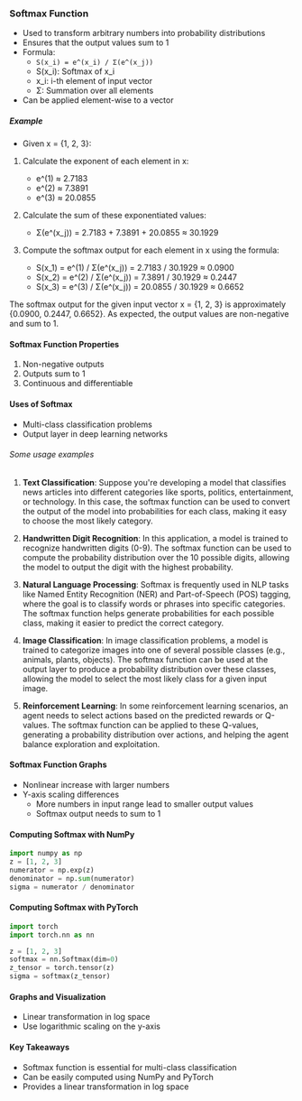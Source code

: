### Softmax Function
- Used to transform arbitrary numbers into probability distributions
- Ensures that the output values sum to 1
- Formula: 
    - `S(x_i) = e^(x_i) / Σ(e^(x_j))`
    - S(x_i): Softmax of x_i
    - x_i: i-th element of input vector
    - Σ: Summation over all elements
- Can be applied element-wise to a vector
##### Example
- Given x = {1, 2, 3}:
1.  Calculate the exponent of each element in x:
    
    -   e^(1) ≈ 2.7183
    -   e^(2) ≈ 7.3891
    -   e^(3) ≈ 20.0855
2.  Calculate the sum of these exponentiated values:
    
    -   Σ(e^(x_j)) = 2.7183 + 7.3891 + 20.0855 ≈ 30.1929
3.  Compute the softmax output for each element in x using the formula:
    
    -   S(x_1) = e^(1) / Σ(e^(x_j)) = 2.7183 / 30.1929 ≈ 0.0900
    -   S(x_2) = e^(2) / Σ(e^(x_j)) = 7.3891 / 30.1929 ≈ 0.2447
    -   S(x_3) = e^(3) / Σ(e^(x_j)) = 20.0855 / 30.1929 ≈ 0.6652

The softmax output for the given input vector x = {1, 2, 3} is approximately {0.0900, 0.2447, 0.6652}. As expected, the output values are non-negative and sum to 1.

#### Softmax Function Properties
1. Non-negative outputs
2. Outputs sum to 1
3. Continuous and differentiable

#### Uses of Softmax
- Multi-class classification problems
- Output layer in deep learning networks
###### Some usage examples
1.  **Text Classification**: Suppose you're developing a model that classifies news articles into different categories like sports, politics, entertainment, or technology. In this case, the softmax function can be used to convert the output of the model into probabilities for each class, making it easy to choose the most likely category.
    
2.  **Handwritten Digit Recognition**: In this application, a model is trained to recognize handwritten digits (0-9). The softmax function can be used to compute the probability distribution over the 10 possible digits, allowing the model to output the digit with the highest probability.
    
3.  **Natural Language Processing**: Softmax is frequently used in NLP tasks like Named Entity Recognition (NER) and Part-of-Speech (POS) tagging, where the goal is to classify words or phrases into specific categories. The softmax function helps generate probabilities for each possible class, making it easier to predict the correct category.
    
4.  **Image Classification**: In image classification problems, a model is trained to categorize images into one of several possible classes (e.g., animals, plants, objects). The softmax function can be used at the output layer to produce a probability distribution over these classes, allowing the model to select the most likely class for a given input image.
    
5.  **Reinforcement Learning**: In some reinforcement learning scenarios, an agent needs to select actions based on the predicted rewards or Q-values. The softmax function can be applied to these Q-values, generating a probability distribution over actions, and helping the agent balance exploration and exploitation.

#### Softmax Function Graphs
- Nonlinear increase with larger numbers
- Y-axis scaling differences
    - More numbers in input range lead to smaller output values
    - Softmax output needs to sum to 1

#### Computing Softmax with NumPy
```python
import numpy as np
z = [1, 2, 3]
numerator = np.exp(z)
denominator = np.sum(numerator)
sigma = numerator / denominator
```

#### Computing Softmax with PyTorch
```python
import torch
import torch.nn as nn

z = [1, 2, 3]
softmax = nn.Softmax(dim=0)
z_tensor = torch.tensor(z)
sigma = softmax(z_tensor)
```

#### Graphs and Visualization
- Linear transformation in log space
- Use logarithmic scaling on the y-axis

#### Key Takeaways
- Softmax function is essential for multi-class classification
- Can be easily computed using NumPy and PyTorch
- Provides a linear transformation in log space